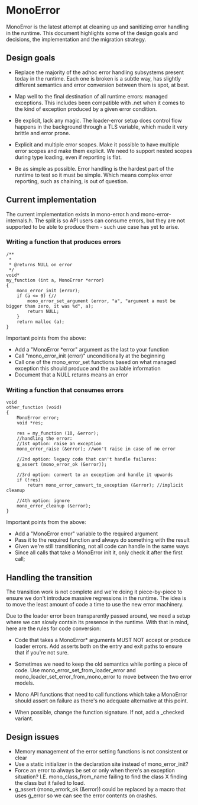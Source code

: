 # MonoError

MonoError is the latest attempt at cleaning up and sanitizing error handling in the runtime.
This document highlights some of the design goals and decisions, the implementation and the migration strategy.

## Design goals

- Replace the majority of the adhoc error handling subsystems present today in the runtime. Each one is broken
is a subtle way, has slightly different semantics and error conversion between them is spot, at best.

- Map well to the final destination of all runtime errors: managed exceptions. This includes been compatible
with .net when it comes to the kind of exception produced by a given error condition.

- Be explicit, lack any magic. The loader-error setup does control flow happens in the background through a TLS variable,
which made it very brittle and error prone.

- Explicit and multiple error scopes. Make it possible to have multiple error scopes and make them explicit. We need to
support nested scopes during type loading, even if reporting is flat.

- Be as simple as possible. Error handling is the hardest part of the runtime to test so it must be simple. Which means
complex error reporting, such as chaining, is out of question.

## Current implementation

The current implementation exists in mono-error.h and mono-error-internals.h. The split is so API users can consume errors, but they
are not supported to be able to produce them - such use case has yet to arise.

### Writing a function that produces errors

```
/**
 *
 * @returns NULL on error
 */
void*
my_function (int a, MonoError *error)
{
	mono_error_init (error);
	if (a <= 0) {//
		mono_error_set_argument (error, "a", "argument a must be bigger than zero, it was %d", a);
		return NULL;
	}
	return malloc (a);
}
```

Important points from the above:

- Add a "MonoError *error" argument as the last to your function
- Call "mono_error_init (error)" unconditionally at the beginning
- Call one of the mono_error_set functions based on what managed exception this should produce and the available information
- Document that a NULL returns means an error


### Writing a function that consumes errors

```
void
other_function (void)
{
	MonoError error;
	void *res;
	
	res = my_function (10, &error);
	//handling the error:
	//1st option: raise an exception
	mono_error_raise (&error); //won't raise in case of no error

	//2nd option: legacy code that can't handle failures:
	g_assert (mono_error_ok (&error));

	//3rd option: convert to an exception and handle it upwards
	if (!res)
		return mono_error_convert_to_exception (&error); //implicit cleanup

	//4th option: ignore
	mono_error_cleanup (&error);
}
```

Important points from the above:

- Add a "MonoError error" variable to the required argument
- Pass it to the required function and always do something with the result
- Given we're still transitioning, not all code can handle in the same ways
- Since all calls that take a MonoError init it, only check it after the first call;


## Handling the transition

The transition work is not complete and we're doing it piece-by-piece to ensure we
don't introduce massive regressions in the runtime. The idea is to move the least
amount of code a time to use the new error machinery.

Due to the loader error been transparently passed around, we need a setup where
we can slowly contain its presence in the runtime. With that in mind, here are the
rules for code conversion:

- Code that takes a MonoError* arguments MUST NOT accept or produce loader errors.
Add asserts both on the entry and exit paths to ensure that if you're not sure.

- Sometimes we need to keep the old semantics while porting a piece of code. Use
mono_error_set_from_loader_error and mono_loader_set_error_from_mono_error to move
between the two error models.

- Mono API functions that need to call functions which take a MonoError should
assert on failure as there's no adequate alternative at this point.

- When possible, change the function signature. If not, add a _checked variant.

## Design issues

- Memory management of the error setting functions is not consistent or clear
- Use a static initializer in the declaration site instead of mono_error_init?
- Force an error to always be set or only when there's an exception situation? I.E. mono_class_from_name failing to find the class X finding the class but it failed to load.
- g_assert (mono_errork_ok (&error)) could be replaced by a macro that uses g_error so we can see the error contents on crashes.


